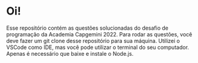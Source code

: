 # Oi!

Esse repositório contém as questões solucionadas do desafio de programação da Academia Capgemini 2022. 
Para rodar as questões, você deve fazer um git clone desse repositório para sua máquina. Utilizei o VSCode como IDE, mas você pode utilizar o terminal do seu computador. Apenas é necessário que baixe e instale o Node.js.
